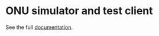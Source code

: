 # ONU simulator and test client

See the full [documentation](https://broadbandforum.github.io/obbaa-onu-simulator/html).
